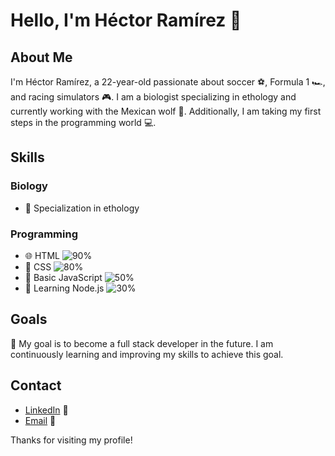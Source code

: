 # Hello, I'm Héctor Ramírez 👋

## About Me
I'm Héctor Ramírez, a 22-year-old passionate about soccer ⚽, Formula 1 🏎️, and racing simulators 🎮. I am a biologist specializing in ethology and currently working with the Mexican wolf 🐺. Additionally, I am taking my first steps in the programming world 💻.

## Skills
### Biology
- 🧬 Specialization in ethology

### Programming
- 🌐 HTML ![90%](https://progress-bar.dev/90/)
- 🎨 CSS ![80%](https://progress-bar.dev/80/)
- 📜 Basic JavaScript ![50%](https://progress-bar.dev/50/)
- 🚀 Learning Node.js ![30%](https://progress-bar.dev/30/)

## Goals
🎯 My goal is to become a full stack developer in the future. I am continuously learning and improving my skills to achieve this goal.

## Contact
- [LinkedIn](www.linkedin.com/in/hector-ramirez-escudero-763403256)  🔗
- [Email](h870392@gmail.com) 📧

Thanks for visiting my profile!

